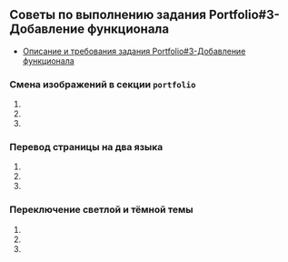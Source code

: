 ## Советы по выполнению задания Portfolio#3-Добавление функционала
- [Описание и требования задания Portfolio#3-Добавление функционала](portfolio-part3.md)

### Смена изображений в секции `portfolio`
1. [](#)
2. [](#)
3. [](#)
### Перевод страницы на два языка
1. [](#)
2. [](#)
3. [](#)
### Переключение светлой и тёмной темы
1. [](#)
2. [](#)
3. [](#)